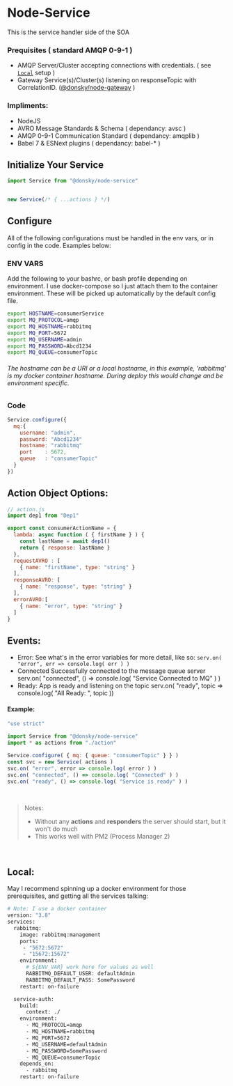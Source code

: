 # Node-Service

This is the service handler side of the SOA

### Prequisites ( standard AMQP 0-9-1 )
- AMQP Server/Cluster accepting connections with credentials. ( see  [`Local`](#Local) setup )
- Gateway Service(s)/Cluster(s) listening on responseTopic with CorrelationID. ([@donsky/node-gateway](https://www.npmjs.com/package/@donsky/node-gateway) )

### Impliments:
- NodeJS
- AVRO Message Standards & Schema ( dependancy: avsc )
- AMQP 0-9-1 Communication Standard ( dependancy: amqplib )
- Babel 7 & ESNext plugins ( dependancy: babel-* )


## Initialize Your Service

```javascript
import Service from "@donsky/node-service"


new Service(/* { ...actions } */)
```
## Configure
All of the following configurations must be handled in the env vars, or in config in the code. Examples below:

### ENV VARS

Add the following to your bashrc, or bash profile depending on environment.
I use docker-compose so I just attach them to the container environment.
These will be picked up automatically by the default config file.

```bash
export HOSTNAME=consumerService
export MQ_PROTOCOL=amqp
export MQ_HOSTNAME=rabbitmq
export MQ_PORT=5672
export MQ_USERNAME=admin
export MQ_PASSWORD=Abcd1234
export MQ_QUEUE=consumerTopic
```
###### The hostname can be a URI or a local hostname, in this example, _'rabbitmq'_ is my docker container hostname. During deploy this would change and be environment specific.

### Code
```javascript
Service.configure({
  mq:{
    username: "admin",
    password: "Abcd1234"
    hostname: "rabbitmq"
    port    : 5672,
    queue   : "consumerTopic"
  }
})
```


## Action Object Options:

```javascript
// action.js
import dep1 from "Dep1"

export const consumerActionName = {
  lambda: async function ( { firstName } ) {
    const lastName = await dep1()
    return { response: lastName }
  },
  requestAVRO : [
    { name: "firstName", type: "string" }
  ],
  responseAVRO: [
    { name: "response", type: "string" }
  ],
  errorAVRO:[
    { name: "error", type: "string" }
  ]
}
```
## Events: 
- Error:
See what's in the error variables for more detail, like so:
`serv.on( "error", err => console.log( err ) )`
- Connected
Successfully connected to the message queue server
serv.on( "connected", () => console.log( "Service Connected to MQ" ) )
- Ready:
App is ready and listening on the topic
serv.on( "ready", topic => console.log( "All Ready: ", topic ))


#### Example:

```javascript
"use strict"

import Service from "@donsky/node-service"
import * as actions from "./action"

Service.configure( { mq: { queue: "consumerTopic" } } )
const svc = new Service( actions )
svc.on( "error", error => console.log( error ) )
svc.on( "connected", () => console.log( "Connected" ) )
svc.on( "ready", () => console.log( "Service is ready" ) )
```

<br/>

> Notes:
> - Without any __actions__ and __responders__ the server should start, but it won't do much
> - This works well with PM2 (Process Manager 2)

<br/>

## Local:

May I recommend spinning up a docker environment for those prerequisites, and getting all the services talking:

```Dockerfile
# Note: I use a docker container
version: "3.8"
services:
  rabbitmq:
    image: rabbitmq:management
    ports:
     - "5672:5672"
     - "15672:15672"
    environment:
      # ${ENV_VAR} work here for values as well
      RABBITMQ_DEFAULT_USER: defaultAdmin
      RABBITMQ_DEFAULT_PASS: SomePassword
    restart: on-failure   

  service-auth:
    build:
      context: ./
    environment:
      - MQ_PROTOCOL=amqp
      - MQ_HOSTNAME=rabbitmq
      - MQ_PORT=5672
      - MQ_USERNAME=defaultAdmin
      - MQ_PASSWORD=SomePassword
      - MQ_QUEUE=consumerTopic
    depends_on:
      - rabbitmq
    restart: on-failure
```